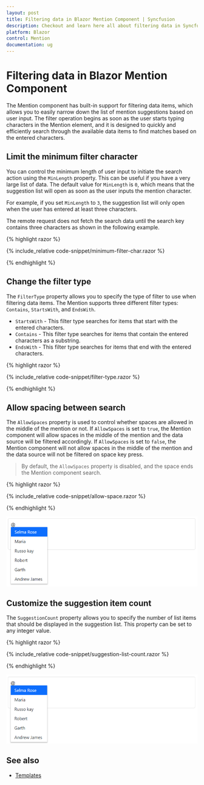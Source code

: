 ```yaml
---
layout: post
title: Filtering data in Blazor Mention Component | Syncfusion
description: Checkout and learn here all about filtering data in Syncfusion Blazor Mention component and much more details.  
platform: Blazor
control: Mention
documentation: ug
---
```


# Filtering data in Blazor Mention Component

The Mention component has built-in support for filtering data items, which allows you to easily narrow down the list of mention suggestions based on user input. The filter operation begins as soon as the user starts typing characters in the Mention element, and it is designed to quickly and efficiently search through the available data items to find matches based on the entered characters.

## Limit the minimum filter character

You can control the minimum length of user input to initiate the search action using the `MinLength` property. This can be useful if you have a very large list of data. The default value for `MinLength` is `0`, which means that the suggestion list will open as soon as the user inputs the mention character.

For example, if you set `MinLength` to `3`, the suggestion list will only open when the user has entered at least three characters.

The remote request does not fetch the search data until the search key contains three characters as shown in the following example.

{% highlight razor %}

{% include_relative code-snippet/minimum-filter-char.razor %}

{% endhighlight %}

## Change the filter type

The `FilterType` property allows you to specify the type of filter to use when filtering data items. The Mention supports three different filter types: `Contains`, `StartsWith`, and `EndsWith`.

* `StartsWith` - This filter type searches for items that start with the entered characters.
* `Contains` - This filter type searches for items that contain the entered characters as a substring.
* `EndsWith` - This filter type searches for items that end with the entered characters.

{% highlight razor %}

{% include_relative code-snippet/filter-type.razor %}

{% endhighlight %}

## Allow spacing between search

The `AllowSpaces` property is used to control whether spaces are allowed in the middle of the mention or not. If `AllowSpaces` is set to `true`, the Mention component will allow spaces in the middle of the mention and the data source will be filtered accordingly. If `AllowSpaces` is set to `false`, the Mention component will not allow spaces in the middle of the mention and the data source will not be filtered on space key press.

> By default, the `AllowSpaces` property is disabled, and the space ends the Mention component search.

{% highlight razor %}

{% include_relative code-snippet/allow-space.razor %}

{% endhighlight %}

![Blazor Mention with allow space between search](./images/blazor-mention-allow-space.png)

## Customize the suggestion item count

The `SuggestionCount` property allows you to specify the number of list items that should be displayed in the suggestion list. This property can be set to any integer value.

{% highlight razor %}

{% include_relative code-snippet/suggestion-list-count.razor %}

{% endhighlight %}

![Blazor Mention with suggestion item count](./images/blazor-mention-suggestion-list.png)

## See also

* [Templates](./templates)